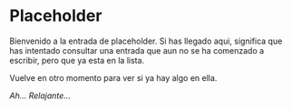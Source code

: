 # Placeholder

Bienvenido a la entrada de placeholder. Si has llegado aqui, significa que has intentado consultar una entrada que aun no se ha comenzado a escribir, pero que ya esta en la lista.

Vuelve en otro momento para ver si ya hay algo en ella.

_Ah... Relajante..._